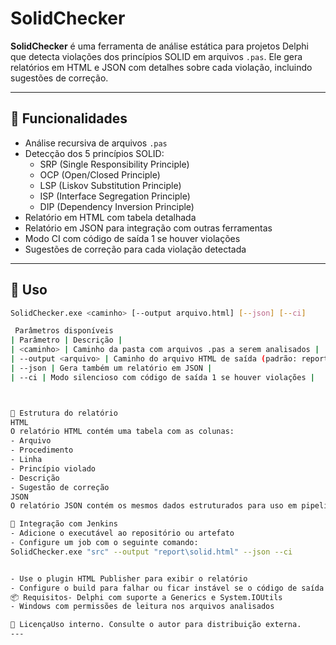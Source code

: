 # SolidChecker

**SolidChecker** é uma ferramenta de análise estática para projetos Delphi que detecta violações dos princípios SOLID em arquivos `.pas`. Ele gera relatórios em HTML e JSON com detalhes sobre cada violação, incluindo sugestões de correção.

---

## 🚀 Funcionalidades

- Análise recursiva de arquivos `.pas`
- Detecção dos 5 princípios SOLID:
  - SRP (Single Responsibility Principle)
  - OCP (Open/Closed Principle)
  - LSP (Liskov Substitution Principle)
  - ISP (Interface Segregation Principle)
  - DIP (Dependency Inversion Principle)
- Relatório em HTML com tabela detalhada
- Relatório em JSON para integração com outras ferramentas
- Modo CI com código de saída 1 se houver violações
- Sugestões de correção para cada violação detectada

---

## 🧾 Uso

```bash
SolidChecker.exe <caminho> [--output arquivo.html] [--json] [--ci]

 Parâmetros disponíveis
| Parâmetro | Descrição | 
| <caminho> | Caminho da pasta com arquivos .pas a serem analisados | 
| --output <arquivo> | Caminho do arquivo HTML de saída (padrão: report\solid_report.html) | 
| --json | Gera também um relatório em JSON | 
| --ci | Modo silencioso com código de saída 1 se houver violações | 



📄 Estrutura do relatório
HTML
O relatório HTML contém uma tabela com as colunas:
- Arquivo
- Procedimento
- Linha
- Princípio violado
- Descrição
- Sugestão de correção
JSON
O relatório JSON contém os mesmos dados estruturados para uso em pipelines, dashboards ou ferramentas externas.

🤖 Integração com Jenkins
- Adicione o executável ao repositório ou artefato
- Configure um job com o seguinte comando:
SolidChecker.exe "src" --output "report\solid.html" --json --ci


- Use o plugin HTML Publisher para exibir o relatório
- Configure o build para falhar ou ficar instável se o código de saída for diferente de 0
📦 Requisitos- Delphi com suporte a Generics e System.IOUtils
- Windows com permissões de leitura nos arquivos analisados

📃 LicençaUso interno. Consulte o autor para distribuição externa.
---

